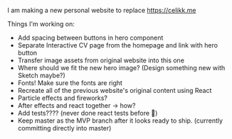 I am making a new personal website to replace https://celikk.me

Things I'm working on: 

* Add spacing between buttons in hero component
* Separate Interactive CV page from the homepage and link with hero button
* Transfer image assets from original website into this one
* Where should we fit the new hero image? (Design something new with Sketch maybe?)
* Fonts! Make sure the fonts are right
* Recreate all of the previous website's original content using React
* Particle effects and fireworks?
* After effects and react together -> how?
* Add tests???? (never done react tests before :shrug:)
* Keep master as the MVP branch after it looks ready to ship. (currently committing directly into master)